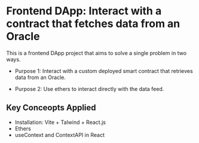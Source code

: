 # Frontend DApp: Interact with a contract that fetches data from an Oracle

This is a frontend DApp project that aims to solve a single problem in two ways.

- Purpose 1: Interact with a custom deployed smart contract that retrieves data from an Oracle.

- Purpose 2: Use ethers to interact directly with the data feed.

## Key Conceopts Applied

- Installation: Vite + Talwind + React.js
- Ethers
- useContext and ContextAPI in React

